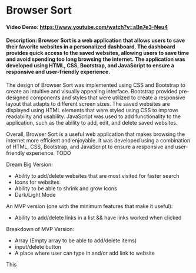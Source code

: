 # Browser Sort
#### Video Demo:  <https://www.youtube.com/watch?v=aBn7e3-Neu4>
#### Description: Browser Sort is a web application that allows users to save their favorite websites in a personalized dashboard. The dashboard provides quick access to the saved websites, allowing users to save time and avoid spending too long browsing the internet. The application was developed using HTML, CSS, Bootstrap, and JavaScript to ensure a responsive and user-friendly experience.

The design of Browser Sort was implemented using CSS and Bootstrap to create an intuitive and visually appealing interface. Bootstrap provided pre-designed components and styles that were utilized to create a responsive layout that adapts to different screen sizes. The saved websites are displayed using HTML elements that were styled using CSS to improve readability and usability. JavaScript was used to add functionality to the application, such as the ability to add, edit, and delete saved websites.

Overall, Browser Sort is a useful web application that makes browsing the internet more efficient and enjoyable. It was developed using a combination of HTML, CSS, Bootstrap, and JavaScript to ensure a responsive and user-friendly experience.
TODO


Dream Big Version:

- Ability to add/delete websites that are most visited for faster search
- Icons for websites 
- Ability to be able to shrink and grow Icons
- Dark/Light Mode


An MVP version (one with the minimum features that make it useful): 

- Ability to add/delete links in a list && have links worked when clicked

Breakdown of MVP Version:

- Array (Empty array to be able to add/delete items)
- input/delete button
- A place where user can type in and/or add link to website 


This 
